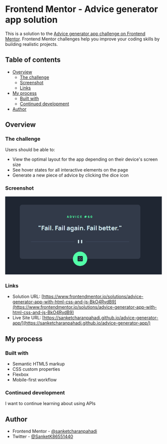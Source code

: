 # Frontend Mentor - Advice generator app solution

This is a solution to the [Advice generator app challenge on Frontend Mentor](https://www.frontendmentor.io/challenges/advice-generator-app-QdUG-13db). Frontend Mentor challenges help you improve your coding skills by building realistic projects.

## Table of contents

- [Overview](#overview)
  - [The challenge](#the-challenge)
  - [Screenshot](#screenshot)
  - [Links](#links)
- [My process](#my-process)
  - [Built with](#built-with)
  - [Continued development](#continued-development)
- [Author](#author)

## Overview

### The challenge

Users should be able to:

- View the optimal layout for the app depending on their device's screen size
- See hover states for all interactive elements on the page
- Generate a new piece of advice by clicking the dice icon

### Screenshot

![](./screenshot.png)

### Links

- Solution URL: [https://www.frontendmentor.io/solutions/advice-generator-app-with-html-css-and-js-BkO4RydB9](https://www.frontendmentor.io/solutions/advice-generator-app-with-html-css-and-js-BkO4RydB9)
- Live Site URL: [https://sanketcharanpahadi.github.io/advice-generator-app/](https://sanketcharanpahadi.github.io/advice-generator-app/)

## My process

### Built with

- Semantic HTML5 markup
- CSS custom properties
- Flexbox
- Mobile-first workflow

### Continued development

I want to continue learning about using APIs

## Author

<!-- - Website - [Add your name here](https://www.your-site.com) -->

- Frontend Mentor - [@sanketcharanpahadi](https://www.frontendmentor.io/profile/sanketcharanpahadi)
- Twitter - [@SanketK86551440](https://www.twitter.com/SanketK86551440)
